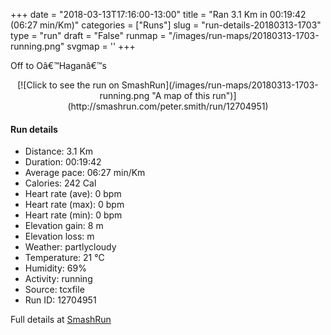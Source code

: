 +++
date = "2018-03-13T17:16:00-13:00"
title = "Ran 3.1 Km in 00:19:42 (06:27 min/Km)"
categories = ["Runs"]
slug = "run-details-20180313-1703"
type = "run"
draft = "False"
runmap = "/images/run-maps/20180313-1703-running.png"
svgmap = '<polyline points="60 100, 63 96, 65 92, 66 90, 66 88, 67 86, 68 82, 66 81, 63 81, 59 81, 59 80, 59 78, 58 75, 59 73, 58 72, 59 70, 59 69, 59 67, 58 65, 58 64, 57 62, 53 61, 52 60, 51 59, 50 58, 46 57, 44 55, 44 55, 43 54, 41 52, 38 48, 36 46, 36 45, 33 42, 33 42, 33 40, 32 40, 29 37, 27 29, 27 29, 30 29, 31 28, 32 28, 38 29, 40 28, 41 28, 42 28, 42 26, 43 22, 43 22, 43 21, 42 18, 42 18, 44 16, 44 14, 44 13, 44 13, 46 12, 54 13, 54 13, 56 9, 58 5, 60 4, 61 3, 64 1, 65 1, 69 2, 69 2, 70 0, 71 0, 72 0, 73 1, 73 2">'
+++

Off to Oâ€™Haganâ€™s 

<!--more-->

<center>
[![Click to see the run on SmashRun](/images/run-maps/20180313-1703-running.png "A map of this run")](http://smashrun.com/peter.smith/run/12704951)
</center>

#### Run details

* Distance: 3.1 Km
* Duration: 00:19:42
* Average pace: 06:27 min/Km
* Calories: 242 Cal
* Heart rate (ave): 0 bpm
* Heart rate (max): 0 bpm
* Heart rate (min): 0 bpm
* Elevation gain: 8 m
* Elevation loss:  m
* Weather: partlycloudy
* Temperature: 21 &deg;C
* Humidity: 69%
* Activity: running
* Source: tcxfile
* Run ID: 12704951

Full details at [SmashRun](http://smashrun.com/peter.smith/run/12704951)
